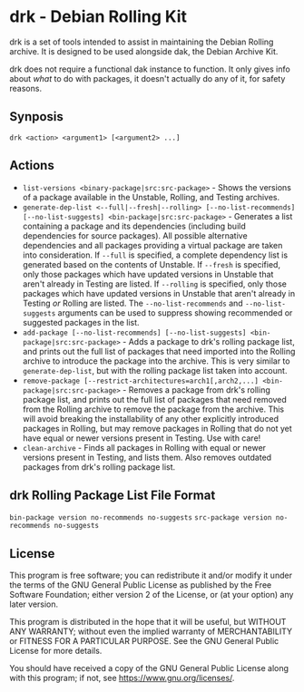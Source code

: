 # drk - Debian Rolling Kit

drk is a set of tools intended to assist in maintaining the Debian Rolling
archive. It is designed to be used alongside dak, the Debian Archive Kit.

drk does not require a functional dak instance to function. It only gives info
about *what* to do with packages, it doesn't actually do any of it, for safety
reasons.

## Synposis

```
drk <action> <argument1> [<argument2> ...]
```

## Actions

* `list-versions <binary-package|src:src-package>` - Shows the versions of a
  package available in the Unstable, Rolling, and Testing archives.
* `generate-dep-list <--full|--fresh|--rolling> [--no-list-recommends]
  [--no-list-suggests] <bin-package|src:src-package>` - Generates a list
  containing a package and its dependencies (including build dependencies for
  source packages). All possible alternative dependencies and all packages
  providing a virtual package are taken into consideration. If `--full` is
  specified, a complete dependency list is generated based on the contents of
  Unstable. If `--fresh` is specified, only those packages which have updated
  versions in Unstable that aren't already in Testing are listed. If `--rolling`
  is specified, only those packages which have updated versions in Unstable that
  aren't already in Testing *or* Rolling are listed. The `--no-list-recommends`
  and `--no-list-suggests` arguments can be used to suppress showing recommended
  or suggested packages in the list.
* `add-package [--no-list-recommends] [--no-list-suggests]
  <bin-package|src:src-package>` - Adds a package to drk's rolling package list,
  and prints out the full list of packages that need imported into the Rolling
  archive to introduce the package into the archive. This is very similar to
  `generate-dep-list`, but with the rolling package list taken into account.
* `remove-package [--restrict-architectures=arch1[,arch2,...]
  <bin-package|src:src-package>` - Removes a package from drk's
  rolling package list, and prints out the full list of packages that need
  removed from the Rolling archive to remove the package from the archive. This
  will avoid breaking the installability of any other explicitly introduced
  packages in Rolling, but may remove packages in Rolling that do not yet have
  equal or newer versions present in Testing. Use with care!
* `clean-archive` - Finds all packages in Rolling with equal or newer versions
  present in Testing, and lists them. Also removes outdated packages from drk's
  rolling package list.

## drk Rolling Package List File Format

`bin-package version no-recommends no-suggests`
`src-package version no-recommends no-suggests`

## License

This program is free software; you can redistribute it and/or modify
it under the terms of the GNU General Public License as published by
the Free Software Foundation; either version 2 of the License, or
(at your option) any later version.

This program is distributed in the hope that it will be useful,
but WITHOUT ANY WARRANTY; without even the implied warranty of
MERCHANTABILITY or FITNESS FOR A PARTICULAR PURPOSE.  See the
GNU General Public License for more details.

You should have received a copy of the GNU General Public License along
with this program; if not, see <https://www.gnu.org/licenses/>.